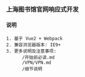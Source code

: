 ### 上海图书馆官网响应式开发

#### 说明
```
1. 基于 Vue2 + Webpack
2. 兼容浏览器版本: IE9+
3. 更多说明及注意事项:
      /开始前必读.md
      /VPN/VPN.md
      /细节说明
```

